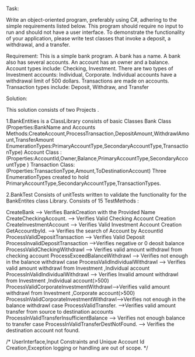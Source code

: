 
Task:

Write an object-oriented program, preferably using C#, adhering to the simple requirements listed below. This program should require no input to run and 
should not have a user interface. To demonstrate the functionality of your application, please write test classes that invoke a deposit, 
a withdrawal, and a transfer. 

Requirement: This is a simple bank program. 
A bank has a name. 
A bank also has several accounts. 
An account has an owner and a balance. 
Account types include: Checking, Investment. 
There are two types of Investment accounts: Individual, Corporate. 
Individual accounts have a withdrawal limit of 500 dollars. 
Transactions are made on accounts. 
Transaction types include: Deposit, Withdraw, and Transfer 


Solution:

This solution consists of two Projects .

1.BankEntities is a ClassLibrary consists of basic Classes 
   Bank Class (Properties:BankName and Accounts
   Methods:CreateAccount,ProcessTransaction,DepositAmount,WithdrawlAmount,TransferAmount
   EnumerationTypes:PrimaryAccountType,SecondaryAccountType,TransactionType)
   Account Class :(Properties:AccountId,Owner,Balance,PrimaryAccountType,SecondaryAccountType )
   Transaction Class:(Properties:TransactionType,Amount,ToDestinationAccount)
   Three EnumerationTypes created to hold PrimaryAccountType,SecondaryAccountType,TransactionTypes.
   
   
2.BankTest Consists of unitTests written to validate the functionality for the BankEntites class Library.
 Consists of 15 TestMethods :
 
 CreateBank --> Verifies BankCreation with the Provided Name
 CreateCheckingAccount. --> Verifies Valid Checking Account Creation
 CreateInvestmentAccount --> Verifies Valid Investment Account Creation
 GetAccountbyId. --> Verifies the search of Account by AccountId
 ProcessValidDepositTransaction --> Verifies Valid Deposit
 ProcessInvalidDepositTransaction -->Verifies negative or 0 deosit balance
 ProcessValidCheckingWithdrawl --> Verifies valid amount withdrawl from checking account
 ProcessExceedBalanceWithdrawl --> Verifies not enough in the balance withdrawl case
 ProcessValidIndividualWithdrawl --> Verifies valid amount withdrawl from Investment ,Individual  account
 ProcessInValidIndividualWithdrawl --> Verifies Invalid amount withdrawl from Investment ,Individual  account(>500)
 ProcessValidCorporateInvestmentWithdrawl-->Verifies valid amount withdrawl from Investment ,Corporate  account(>500)
 ProcessInValidCorporateInvestmentWithdrawl-->Verifies not enough in the balance withdrawl case
 ProcessValidTransfer. -->Verifies valid amount transfer from source to destination accounts
 ProcessInValidTransferInsufficientBalance --> Verifies not enough balance to transfer case
 ProcessInValidTransferDestNotFound. --> Verifies the destination account not found.


/*
UserInterface,Input Constraints and Unique Account Id Creation,Exception logging or handling are out of scope.
*/
